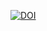 [![DOI](https://zenodo.org/badge/DOI/10.5281/zenodo.3698068.svg)](https://doi.org/10.5281/zenodo.3698068)